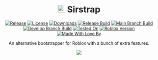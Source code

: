 <div align="center">

# <image src="images/Sirstrap.png" height="24"> Sirstrap

[![Release](https://img.shields.io/github/v/tag/massimopaganigh/sirstrap?label=Release)](https://github.com/massimopaganigh/sirstrap/releases/latest)
[![License](https://img.shields.io/github/license/massimopaganigh/sirstrap?label=License)](https://github.com/massimopaganigh/sirstrap/blob/main/LICENSE)
[![Downloads](https://img.shields.io/github/downloads/massimopaganigh/sirstrap/total?label=Downloads)](https://github.com/massimopaganigh/sirstrap/releases)
[![Release Build](https://github.com/massimopaganigh/sirstrap/actions/workflows/release_build.yml/badge.svg)](https://github.com/massimopaganigh/sirstrap/actions/workflows/release_build.yml)
[![Main Branch Build](https://github.com/massimopaganigh/sirstrap/actions/workflows/main_branch_build.yml/badge.svg)](https://github.com/massimopaganigh/sirstrap/actions/workflows/main_branch_build.yml)
[![Develop Branch Build](https://github.com/massimopaganigh/sirstrap/actions/workflows/develop_branch_build.yml/badge.svg)](https://github.com/massimopaganigh/sirstrap/actions/workflows/develop_branch_build.yml)
[![Tested On](https://img.shields.io/badge/Tested_On-SirHurt-2daaea)](https://sirhurt.net)
[![Roblox Version](https://img.shields.io/badge/dynamic/json?url=https%3A//sirhurt.net/status/fetch.php%3Fexploit%3DSirHurt%2520V5&query=%24%5B0%5D%5B%27SirHurt%20V5%27%5D.roblox_version&label=&color=2daaea)](https://sirhurt.net)
[![Made With Love By](https://img.shields.io/badge/Made_With_Love_By-SirHurt_CSR_Team-f2504b)](https://sirhurt.net)

An alternative bootstrapper for Roblox with a bunch of extra features.

<image src="images/Sirstrap_Demo.png">

</div>